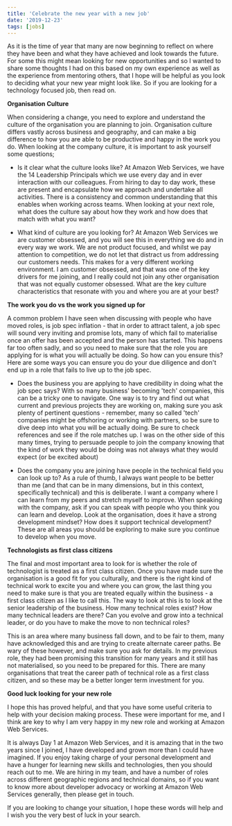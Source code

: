 ```yaml
---
title: 'Celebrate the new year with a new job'
date: '2019-12-23'
tags: [jobs]
---
```

As it is the time of year that many are now beginning to reflect on where they have been and what they have achieved and look towards the future. For some this might mean looking for new opportunities and so I wanted to share some thoughts I had on this based on my own experience as well as the experience from mentoring others, that I hope will be helpful as you look to deciding what your new year might look like. So if you are looking for a technology focused job, then read on.

**Organisation Culture**

When considering a change, you need to explore and understand the culture of the organisation you are planning to join. Organisation culture differs vastly across business and geography, and can make a big difference to how you are able to be productive and happy in the work you do. When looking at the company culture, it is important to ask yourself some questions;

* Is it clear what the culture looks like? At Amazon Web Services, we have the 14 Leadership Principals which we use every day and in ever interaction with our colleagues. From hiring to day to day work, these are present and encapsulate how we approach and undertake all activities. There is a consistency and common understanding that this enables when working across teams. When looking at your next role, what does the culture say about how they work and how does that match with what you want?

* What kind of culture are you looking for? At Amazon Web Services we are customer obsessed, and you will see this in everything we do and in every way we work. We are not product focused, and whilst we pay attention to competition, we do not let that distract us from addressing our customers needs. This makes for a very different working environment. I am customer obsessed, and that was one of the key drivers for me joining, and I really could not join any other organisation that was not equally customer obsessed. What are the key culture characteristics that resonate with you and where you are at your best?

**The work you do vs the work you signed up for**

A common problem I have seen when discussing with people who have moved roles, is job spec inflation - that in order to attract talent, a job spec will sound very inviting and promise lots, many of which fail to materialise once an offer has been accepted and the person has started. This happens far too often sadly, and so you need to make sure that the role you are applying for is what you will actually be doing. So how can you ensure this? Here are some ways you can ensure you do your due diligence and don't end up in a role that fails to live up to the job spec.

* Does the business you are applying to have credibility in doing what the job spec says? With so many business' becoming 'tech' companies, this can be a tricky one to navigate. One way is to try and find out what current and previous projects they are working on, making sure you ask plenty of pertinent questions - remember, many so called 'tech' companies might be offshoring or working with partners, so be sure to dive deep into what you will be actually doing. Be sure to check references and see if the role matches up. I was on the other side of this many times, trying to persuade people to join the company knowing that the kind of work they would be doing was not always what they would expect (or be excited about)

* Does the company you are joining have people in the technical field you can look up to? As a rule of thumb, I always want people to be better than me (and that can be in many dimensions, but in this context, specifically technical) and this is deliberate. I want a company where I can learn from my peers and stretch myself to improve. When speaking with the company, ask if you can speak with people who you think you can learn and develop. Look at the organisation, does it have a strong development mindset? How does it support technical development? These are all areas you should be exploring to make sure you continue to develop when you move.

**Technologists as first class citizens**

The final and most important area to look for is whether the role of technologist is treated as a first class citizen. Once you have made sure the organisation is a good fit for you culturally, and there is the right kind of technical work to excite you and where you can grow, the last thing you need to make sure is that you are treated equally within the business - a first class citizen as I like to call this. The way to look at this is to look at the senior leadership of the business. How many technical roles exist? How many technical leaders are there? Can you evolve and grow into a technical leader, or do you have to make the move to non technical roles?

This is an area where many business fall down, and to be fair to them, many have acknowledged this and are trying to create alternate career paths. Be wary of these however, and make sure you ask for details. In my previous role, they had been promising this transition for many years and it still has not materialised, so you need to be prepared for this. There are many organisations that treat the career path of technical role as a first class citizen, and so these may be a better longer term investment for you.

**Good luck looking for your new role**

I hope this has proved helpful, and that you have some useful criteria to help with your decision making process. These were important for me, and I think are key to why I am very happy in my new role and working at Amazon Web Services.

It is always Day 1 at Amazon Web Services, and it is amazing that in the two years since I joined, I have developed and grown more than I could have imagined. If you enjoy taking charge of your personal development and have a hunger for learning new skills and technologies, then you should reach out to me. We are hiring in my team, and have a number of roles across different geographic regions and technical domains, so if you want to know more about developer advocacy or working at Amazon Web Services generally, then please get in touch.

If you are looking to change your situation, I hope these words will help and I wish you the very best of luck in your search.
